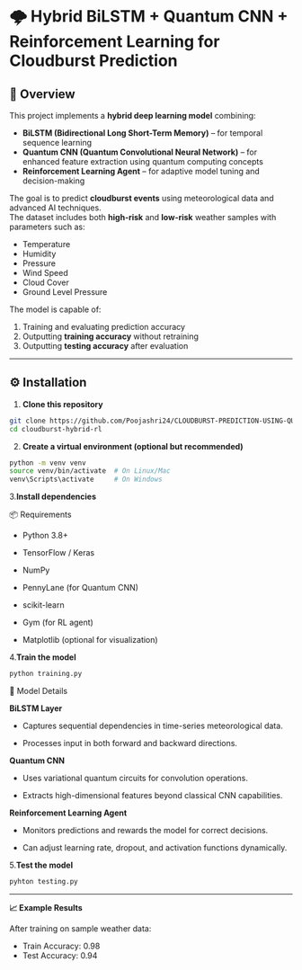 # 🌩 Hybrid BiLSTM + Quantum CNN + Reinforcement Learning for Cloudburst Prediction

## 📌 Overview
This project implements a **hybrid deep learning model** combining:
- **BiLSTM (Bidirectional Long Short-Term Memory)** – for temporal sequence learning
- **Quantum CNN (Quantum Convolutional Neural Network)** – for enhanced feature extraction using quantum computing concepts
- **Reinforcement Learning Agent** – for adaptive model tuning and decision-making

The goal is to predict **cloudburst events** using meteorological data and advanced AI techniques.  
The dataset includes both **high-risk** and **low-risk** weather samples with parameters such as:
- Temperature
- Humidity
- Pressure
- Wind Speed
- Cloud Cover
- Ground Level Pressure

The model is capable of:
1. Training and evaluating prediction accuracy
2. Outputting **training accuracy** without retraining
3. Outputting **testing accuracy** after evaluation

---

## ⚙️ Installation
1. **Clone this repository**
```bash
git clone https://github.com/Poojashri24/CLOUDBURST-PREDICTION-USING-QUANTUM-RL-AND-BILSTM
cd cloudburst-hybrid-rl
```
2. **Create a virtual environment (optional but recommended)**

```bash
python -m venv venv
source venv/bin/activate  # On Linux/Mac
venv\Scripts\activate     # On Windows
```
3.**Install dependencies**

📦 Requirements

  - Python 3.8+
  
  - TensorFlow / Keras
  
  - NumPy
  
  - PennyLane (for Quantum CNN)
  
  - scikit-learn
  
  - Gym (for RL agent)
  
  - Matplotlib (optional for visualization)
  
4.**Train the model**

```bash
python training.py
```

🧠 Model Details

**BiLSTM Layer**

- Captures sequential dependencies in time-series meteorological data.

- Processes input in both forward and backward directions.

**Quantum CNN**

- Uses variational quantum circuits for convolution operations.

- Extracts high-dimensional features beyond classical CNN capabilities.

**Reinforcement Learning Agent**

- Monitors predictions and rewards the model for correct decisions.

- Can adjust learning rate, dropout, and activation functions dynamically.

5.**Test the model**
``` bash
pyhton testing.py
```
---

**📈 Example Results**

After training on sample weather data:

- Train Accuracy: 0.98
- Test Accuracy: 0.94



